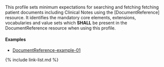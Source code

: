 This profile sets minimum expectations for searching and fetching fetching patient documents including Clinical Notes using the [DocumentReference] resource. It identifies the mandatory core elements, extensions, vocabularies and value sets which **SHALL** be present in the DocumentReference resource when using this profile. 

#### Examples

-  [DocumentReference-example-01](DocumentReference-example-01.html)

{% include link-list.md %}
